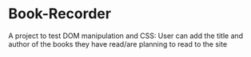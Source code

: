 # Book-Recorder

A project to test DOM manipulation and CSS:
User can add the title and author of the books they have read/are planning to read to the site
